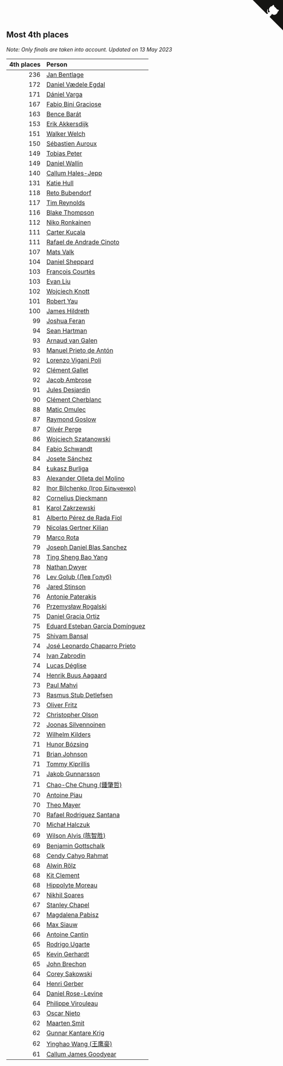 ## Most 4th places

*Note: Only finals are taken into account.*
*Updated on 13 May 2023*

| 4th places | Person |
| ---: | :--- |
| 236 | [Jan Bentlage](https://www.worldcubeassociation.org/persons/2010BENT01) |
| 172 | [Daniel Vædele Egdal](https://www.worldcubeassociation.org/persons/2013EGDA01) |
| 171 | [Dániel Varga](https://www.worldcubeassociation.org/persons/2008VARG01) |
| 167 | [Fabio Bini Graciose](https://www.worldcubeassociation.org/persons/2010GRAC02) |
| 163 | [Bence Barát](https://www.worldcubeassociation.org/persons/2008BARA01) |
| 153 | [Erik Akkersdijk](https://www.worldcubeassociation.org/persons/2005AKKE01) |
| 151 | [Walker Welch](https://www.worldcubeassociation.org/persons/2011WELC01) |
| 150 | [Sébastien Auroux](https://www.worldcubeassociation.org/persons/2008AURO01) |
| 149 | [Tobias Peter](https://www.worldcubeassociation.org/persons/2014PETE03) |
| 149 | [Daniel Wallin](https://www.worldcubeassociation.org/persons/2013WALL03) |
| 140 | [Callum Hales-Jepp](https://www.worldcubeassociation.org/persons/2012HALE01) |
| 131 | [Katie Hull](https://www.worldcubeassociation.org/persons/2010HULL01) |
| 118 | [Reto Bubendorf](https://www.worldcubeassociation.org/persons/2012BUBE01) |
| 117 | [Tim Reynolds](https://www.worldcubeassociation.org/persons/2005REYN01) |
| 116 | [Blake Thompson](https://www.worldcubeassociation.org/persons/2010THOM03) |
| 112 | [Niko Ronkainen](https://www.worldcubeassociation.org/persons/2010RONK01) |
| 111 | [Carter Kucala](https://www.worldcubeassociation.org/persons/2015KUCA01) |
| 111 | [Rafael de Andrade Cinoto](https://www.worldcubeassociation.org/persons/2007CINO01) |
| 107 | [Mats Valk](https://www.worldcubeassociation.org/persons/2007VALK01) |
| 104 | [Daniel Sheppard](https://www.worldcubeassociation.org/persons/2009SHEP01) |
| 103 | [François Courtès](https://www.worldcubeassociation.org/persons/2008COUR01) |
| 103 | [Evan Liu](https://www.worldcubeassociation.org/persons/2009LIUE01) |
| 102 | [Wojciech Knott](https://www.worldcubeassociation.org/persons/2011KNOT01) |
| 101 | [Robert Yau](https://www.worldcubeassociation.org/persons/2009YAUR01) |
| 100 | [James Hildreth](https://www.worldcubeassociation.org/persons/2009HILD01) |
| 99 | [Joshua Feran](https://www.worldcubeassociation.org/persons/2011FERA01) |
| 94 | [Sean Hartman](https://www.worldcubeassociation.org/persons/2016HART02) |
| 93 | [Arnaud van Galen](https://www.worldcubeassociation.org/persons/2006GALE01) |
| 93 | [Manuel Prieto de Antón](https://www.worldcubeassociation.org/persons/2015ANTO04) |
| 92 | [Lorenzo Vigani Poli](https://www.worldcubeassociation.org/persons/2007POLI01) |
| 92 | [Clément Gallet](https://www.worldcubeassociation.org/persons/2004GALL02) |
| 92 | [Jacob Ambrose](https://www.worldcubeassociation.org/persons/2010AMBR01) |
| 91 | [Jules Desjardin](https://www.worldcubeassociation.org/persons/2010DESJ01) |
| 90 | [Clément Cherblanc](https://www.worldcubeassociation.org/persons/2014CHER05) |
| 88 | [Matic Omulec](https://www.worldcubeassociation.org/persons/2010OMUL02) |
| 87 | [Raymond Goslow](https://www.worldcubeassociation.org/persons/2014GOSL01) |
| 87 | [Olivér Perge](https://www.worldcubeassociation.org/persons/2007PERG01) |
| 86 | [Wojciech Szatanowski](https://www.worldcubeassociation.org/persons/2011SZAT01) |
| 84 | [Fabio Schwandt](https://www.worldcubeassociation.org/persons/2014SCHW02) |
| 84 | [Josete Sánchez](https://www.worldcubeassociation.org/persons/2015SANC18) |
| 84 | [Łukasz Burliga](https://www.worldcubeassociation.org/persons/2013BURL01) |
| 83 | [Alexander Olleta del Molino](https://www.worldcubeassociation.org/persons/2008OLLE01) |
| 82 | [Ihor Bilchenko (Ігор Більченко)](https://www.worldcubeassociation.org/persons/2011BILC01) |
| 82 | [Cornelius Dieckmann](https://www.worldcubeassociation.org/persons/2009DIEC01) |
| 81 | [Karol Zakrzewski](https://www.worldcubeassociation.org/persons/2014ZAKR01) |
| 81 | [Alberto Pérez de Rada Fiol](https://www.worldcubeassociation.org/persons/2011FIOL01) |
| 79 | [Nicolas Gertner Kilian](https://www.worldcubeassociation.org/persons/2013GERT01) |
| 79 | [Marco Rota](https://www.worldcubeassociation.org/persons/2009ROTA01) |
| 79 | [Joseph Daniel Blas Sanchez](https://www.worldcubeassociation.org/persons/2016SANC08) |
| 78 | [Ting Sheng Bao Yang](https://www.worldcubeassociation.org/persons/2008BAOY01) |
| 78 | [Nathan Dwyer](https://www.worldcubeassociation.org/persons/2011DWYE02) |
| 76 | [Lev Golub (Лев Голуб)](https://www.worldcubeassociation.org/persons/2014HOLU01) |
| 76 | [Jared Stinson](https://www.worldcubeassociation.org/persons/2014STIN01) |
| 76 | [Antonie Paterakis](https://www.worldcubeassociation.org/persons/2012PATE01) |
| 76 | [Przemysław Rogalski](https://www.worldcubeassociation.org/persons/2013ROGA02) |
| 75 | [Daniel Gracia Ortiz](https://www.worldcubeassociation.org/persons/2009ORTI01) |
| 75 | [Eduard Esteban García Domínguez](https://www.worldcubeassociation.org/persons/2011EDUA01) |
| 75 | [Shivam Bansal](https://www.worldcubeassociation.org/persons/2011BANS02) |
| 74 | [José Leonardo Chaparro Prieto](https://www.worldcubeassociation.org/persons/2011CHAP01) |
| 74 | [Ivan Zabrodin](https://www.worldcubeassociation.org/persons/2012ZABR01) |
| 74 | [Lucas Déglise](https://www.worldcubeassociation.org/persons/2015DEGL01) |
| 74 | [Henrik Buus Aagaard](https://www.worldcubeassociation.org/persons/2006BUUS01) |
| 73 | [Paul Mahvi](https://www.worldcubeassociation.org/persons/2012MAHV01) |
| 73 | [Rasmus Stub Detlefsen](https://www.worldcubeassociation.org/persons/2014DETL01) |
| 73 | [Oliver Fritz](https://www.worldcubeassociation.org/persons/2014FRIT02) |
| 72 | [Christopher Olson](https://www.worldcubeassociation.org/persons/2009OLSO01) |
| 72 | [Joonas Silvennoinen](https://www.worldcubeassociation.org/persons/2016SILV07) |
| 72 | [Wilhelm Kilders](https://www.worldcubeassociation.org/persons/2010KILD02) |
| 71 | [Hunor Bózsing](https://www.worldcubeassociation.org/persons/2009BOZS01) |
| 71 | [Brian Johnson](https://www.worldcubeassociation.org/persons/2013JOHN10) |
| 71 | [Tommy Kiprillis](https://www.worldcubeassociation.org/persons/2014KIPR01) |
| 71 | [Jakob Gunnarsson](https://www.worldcubeassociation.org/persons/2015GUNN01) |
| 71 | [Chao-Che Chung (鍾肇哲)](https://www.worldcubeassociation.org/persons/2012CHON03) |
| 70 | [Antoine Piau](https://www.worldcubeassociation.org/persons/2008PIAU01) |
| 70 | [Theo Mayer](https://www.worldcubeassociation.org/persons/2012MAYE01) |
| 70 | [Rafael Rodriguez Santana](https://www.worldcubeassociation.org/persons/2012SANT12) |
| 70 | [Michał Halczuk](https://www.worldcubeassociation.org/persons/2006HALC01) |
| 69 | [Wilson Alvis (陈智胜)](https://www.worldcubeassociation.org/persons/2011ALVI01) |
| 69 | [Benjamin Gottschalk](https://www.worldcubeassociation.org/persons/2016GOTT01) |
| 68 | [Cendy Cahyo Rahmat](https://www.worldcubeassociation.org/persons/2010RAHM02) |
| 68 | [Alwin Rölz](https://www.worldcubeassociation.org/persons/2016ROLZ01) |
| 68 | [Kit Clement](https://www.worldcubeassociation.org/persons/2008CLEM01) |
| 68 | [Hippolyte Moreau](https://www.worldcubeassociation.org/persons/2008MORE02) |
| 67 | [Nikhil Soares](https://www.worldcubeassociation.org/persons/2015SOAR01) |
| 67 | [Stanley Chapel](https://www.worldcubeassociation.org/persons/2016CHAP04) |
| 67 | [Magdalena Pabisz](https://www.worldcubeassociation.org/persons/2017PABI01) |
| 66 | [Max Siauw](https://www.worldcubeassociation.org/persons/2017SIAU02) |
| 66 | [Antoine Cantin](https://www.worldcubeassociation.org/persons/2010CANT02) |
| 65 | [Rodrigo Ugarte](https://www.worldcubeassociation.org/persons/2015UGAR01) |
| 65 | [Kevin Gerhardt](https://www.worldcubeassociation.org/persons/2013GERH01) |
| 65 | [John Brechon](https://www.worldcubeassociation.org/persons/2010BREC01) |
| 64 | [Corey Sakowski](https://www.worldcubeassociation.org/persons/2011SAKO01) |
| 64 | [Henri Gerber](https://www.worldcubeassociation.org/persons/2014GERB01) |
| 64 | [Daniel Rose-Levine](https://www.worldcubeassociation.org/persons/2015ROSE01) |
| 64 | [Philippe Virouleau](https://www.worldcubeassociation.org/persons/2008VIRO01) |
| 63 | [Oscar Nieto](https://www.worldcubeassociation.org/persons/2014NIET03) |
| 62 | [Maarten Smit](https://www.worldcubeassociation.org/persons/2008SMIT04) |
| 62 | [Gunnar Kantare Krig](https://www.worldcubeassociation.org/persons/2004KRIG01) |
| 62 | [Yinghao Wang (王鹰豪)](https://www.worldcubeassociation.org/persons/2010WANG07) |
| 61 | [Callum James Goodyear](https://www.worldcubeassociation.org/persons/2012GOOD02) |


<a href="https://github.com/jonatanklosko/wca_statistics" class="github-corner" aria-label="View source on Github"><svg width="80" height="80" viewBox="0 0 250 250" style="fill:#151513; color:#fff; position: absolute; top: 0; border: 0; right: 0;" aria-hidden="true"><path d="M0,0 L115,115 L130,115 L142,142 L250,250 L250,0 Z"></path><path d="M128.3,109.0 C113.8,99.7 119.0,89.6 119.0,89.6 C122.0,82.7 120.5,78.6 120.5,78.6 C119.2,72.0 123.4,76.3 123.4,76.3 C127.3,80.9 125.5,87.3 125.5,87.3 C122.9,97.6 130.6,101.9 134.4,103.2" fill="currentColor" style="transform-origin: 130px 106px;" class="octo-arm"></path><path d="M115.0,115.0 C114.9,115.1 118.7,116.5 119.8,115.4 L133.7,101.6 C136.9,99.2 139.9,98.4 142.2,98.6 C133.8,88.0 127.5,74.4 143.8,58.0 C148.5,53.4 154.0,51.2 159.7,51.0 C160.3,49.4 163.2,43.6 171.4,40.1 C171.4,40.1 176.1,42.5 178.8,56.2 C183.1,58.6 187.2,61.8 190.9,65.4 C194.5,69.0 197.7,73.2 200.1,77.6 C213.8,80.2 216.3,84.9 216.3,84.9 C212.7,93.1 206.9,96.0 205.4,96.6 C205.1,102.4 203.0,107.8 198.3,112.5 C181.9,128.9 168.3,122.5 157.7,114.1 C157.9,116.9 156.7,120.9 152.7,124.9 L141.0,136.5 C139.8,137.7 141.6,141.9 141.8,141.8 Z" fill="currentColor" class="octo-body"></path></svg></a><style>.github-corner:hover .octo-arm{animation:octocat-wave 560ms ease-in-out}@keyframes octocat-wave{0%,100%{transform:rotate(0)}20%,60%{transform:rotate(-25deg)}40%,80%{transform:rotate(10deg)}}@media (max-width:500px){.github-corner:hover .octo-arm{animation:none}.github-corner .octo-arm{animation:octocat-wave 560ms ease-in-out}}</style>
